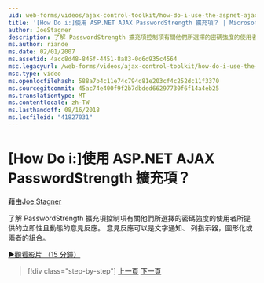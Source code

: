 ```yaml
---
uid: web-forms/videos/ajax-control-toolkit/how-do-i-use-the-aspnet-ajax-passwordstrength-extender
title: '[How Do i:]使用 ASP.NET AJAX PasswordStrength 擴充項？ | Microsoft Docs'
author: JoeStagner
description: 了解 PasswordStrength 擴充項控制項有關他們所選擇的密碼強度的使用者所提供的立即性且動態的意見反應。 意見反應 c...
ms.author: riande
ms.date: 02/01/2007
ms.assetid: 4acc8d48-845f-4451-8a83-0d6d935c4564
msc.legacyurl: /web-forms/videos/ajax-control-toolkit/how-do-i-use-the-aspnet-ajax-passwordstrength-extender
msc.type: video
ms.openlocfilehash: 588a7b4c11e74c794d81e203cf4c252dc11f3370
ms.sourcegitcommit: 45ac74e400f9f2b7dbded66297730f6f14a4eb25
ms.translationtype: MT
ms.contentlocale: zh-TW
ms.lasthandoff: 08/16/2018
ms.locfileid: "41827031"
---
```

<a name="how-do-i-use-the-aspnet-ajax-passwordstrength-extender"></a>[How Do i:]使用 ASP.NET AJAX PasswordStrength 擴充項？
====================
藉由[Joe Stagner](https://github.com/JoeStagner)

了解 PasswordStrength 擴充項控制項有關他們所選擇的密碼強度的使用者所提供的立即性且動態的意見反應。 意見反應可以是文字通知、 列指示器，圖形化或兩者的組合。

[&#9654;觀看影片 （15 分鐘）](https://channel9.msdn.com/Blogs/ASP-NET-Site-Videos/how-do-i-use-the-aspnet-ajax-passwordstrength-extender)

> [!div class="step-by-step"]
> [上一頁](how-do-i-use-the-aspnet-ajax-dropshadow-extender.md)
> [下一頁](how-do-i-get-started-with-the-aspnet-ajax-animation-extender-control.md)
